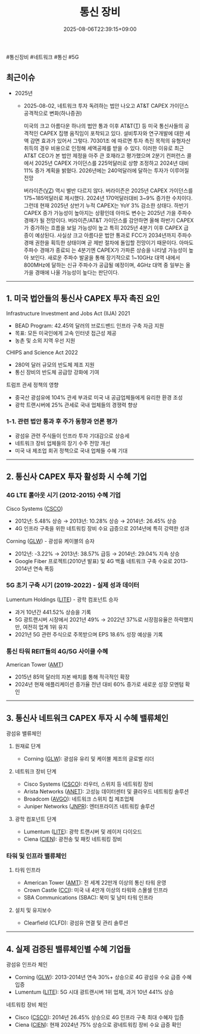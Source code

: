 ﻿---
title: "통신 장비"
date: 2025-08-06T22:39:15+09:00
lastmod: 2025-08-06T22:39:15+09:00
type: docs
sidebar:
  open: true
weight: 2
---
<div style="display:none">
  <meta property="article:published_time" content="2025-08-06T13:39:15Z" />
  <meta property="article:modified_time" content="2025-08-06T13:39:15Z" />
</div>
#통신장비 #네트워크 #통신 #5G 

## 최근이슈

- 2025년
	- 2025-08-02, 네트워크 투자 독려하는 법안 나오고 AT&T CAPEX 가이던스 공격적으로 변화(하나증권)
	  
	  미국의 크고 아름다운 하나의 법안 통과 이후 AT&T([T](/company-analysis/t/)) 등 미국 통신사들의 공격적인 CAPEX 집행 움직임이 포착되고 있다. 설비투자와 연구개발에 대한 세액 감면 효과가 있어서 그렇다. 70301조 에 따르면 투자 촉진 목적의 유형자산 취득의 경우 비용으로 인정해 세액공제를 받을 수 있다. 이러한 이유로 최근 AT&T CEO가 본 법안 제정을 아주 큰 호재라고 평가했으며 2분기 컨퍼런스 콜에서 2025년 CAPEX 가이던스를 225억달러로 상향 조정하고 2024년 대비 11% 증가 계획을 밝혔다. 2026년에는 240억달러에 달하는 투자가 이루어질 전망
	  
	  버라이즌([VZ](/company-analysis/vz/)) 역시 별반 다르지 않다. 버라이즌은 2025년 CAPEX 가이던스를 175~185억달러로 제시했다. 2024년 170억달러대비 3~9% 증가한 수치이다. 그런데 현재 2025년 상반기 누적 CAPEX는 YoY 3% 감소한 상태다. 하반기 CAPEX 증가 가능성이 높아지는 상황인데 아마도 변수는 2025년 가을 주파수 경매가 될 전망이다. 버라이즌/AT&T 가이던스를 감안하면 올해 하반기 CAPEX가 증가하는 흐름을 보일 가능성이 높고 특히 2025년 4분기 이후 CAPEX 급 증이 예상된다. 사실상 크고 아름다운 법안 통과로 FCC가 2034년까지 주파수 경매 권한을 획득한 상태이며 곧 제반 절차에 돌입할 전망이기 때문이다. 아마도 주파수 경매가 종료되 는 4분기엔 CAPEX가 가파른 상승을 나타낼 가능성이 높아 보인다. 새로운 주파수 발굴을 통해 장기적으로 1~10GHz 대역 내에서 800MHz에 달하는 신규 주파수가 공급될 예정이며, 4GHz 대역 중 일부는 올 가을 경매에 나올 가능성이 높다는 판단이다.

---

## 1. 미국 법안들의 통신사 CAPEX 투자 촉진 요인

Infrastructure Investment and Jobs Act (IIJA) 2021

- BEAD Program: 42.45억 달러의 브로드밴드 인프라 구축 자금 지원
- 목표: 모든 미국인에게 고속 인터넷 접근성 제공
- 농촌 및 소외 지역 우선 지원

CHIPS and Science Act 2022

- 280억 달러 규모의 반도체 제조 지원
- 통신 장비의 반도체 공급망 강화에 기여

트럼프 관세 정책의 영향

- 중국산 광섬유에 104% 관세 부과로 미국 내 공급업체들에게 유리한 환경 조성
- 광학 트랜시버에 25% 관세로 국내 업체들의 경쟁력 향상

### 1-1. 관련 법안 통과 후 주가 동향과 언론 평가

- 광섬유 관련 주식들이 인프라 투자 기대감으로 상승세
- 네트워크 장비 업체들의 장기 수주 전망 개선
- 미국 내 제조업 회귀 정책으로 국내 업체들 수혜 기대

---

## 2. 통신사 CAPEX 투자 활성화 시 수혜 기업

### 4G LTE 롤아웃 시기 (2012-2015) 수혜 기업

Cisco Systems ([CSCO](/company-analysis/csco/))

- 2012년: 5.48% 상승 → 2013년: 10.28% 상승 → 2014년: 26.45% 상승
- 4G 인프라 구축을 위한 네트워킹 장비 수요 급증으로 2014년에 특히 강력한 성과

Corning ([GLW](/company-analysis/glw/)) - 광섬유 케이블의 승자

- 2012년: -3.22% → 2013년: 38.57% 급등 → 2014년: 29.04% 지속 상승
- Google Fiber 프로젝트(2010년 발표) 및 4G 백홀 네트워크 구축 수요로 2013-2014년 연속 폭등

### 5G 초기 구축 시기 (2019-2022) - 실제 성과 데이터

Lumentum Holdings ([LITE](/company-analysis/lite/)) - 광학 컴포넌트 승자

- 과거 10년간 441.52% 상승을 기록
- 5G 광트랜시버 시장에서 2021년 49% → 2022년 37%로 시장점유율은 하락했지만, 여전히 업계 1위 유지
- 2021년 5G 관련 주식으로 주목받으며 EPS 18.6% 성장 예상을 기록

### 통신 타워 REIT들의 4G/5G 사이클 수혜

American Tower ([AMT](/company-analysis/amt/))

- 2015년 85억 달러의 자본 배치를 통해 적극적인 확장
- 2024년 현재 애플리케이션 증가율 전년 대비 60% 증가로 새로운 성장 모멘텀 확인

---

## 3. 통신사 네트워크 CAPEX 투자 시 수혜 밸류체인

 광섬유 밸류체인

1. 원재료 단계
    
    - Corning ([GLW](/company-analysis/glw/)): 광섬유 유리 및 케이블 제조의 글로벌 리더

2. 네트워크 장비 단계
    
    - Cisco Systems ([CSCO](/company-analysis/csco/)): 라우터, 스위치 등 네트워킹 장비
    - Arista Networks ([ANET](/company-analysis/anet/)): 고성능 데이터센터 및 클라우드 네트워킹 솔루션
    - Broadcom ([AVGO](/company-analysis/avgo/)): 네트워크 스위치 칩 제조업체
    - Juniper Networks ([JNPR](/company-analysis/jnpr/)): 엔터프라이즈 네트워킹 솔루션

3. 광학 컴포넌트 단계
    
    - Lumentum ([LITE](/company-analysis/lite/)): 광학 트랜시버 및 레이저 다이오드
    - Ciena ([CIEN](/company-analysis/cien/)): 광전송 및 패킷 네트워킹 장비

### 타워 및 인프라 밸류체인

1. 타워 인프라
    
    - American Tower ([AMT](/company-analysis/amt/)): 전 세계 22만개 이상의 통신 타워 운영
    - Crown Castle ([CCI](/company-analysis/cci/)): 미국 내 4만개 이상의 타워와 스몰셀 인프라
    - SBA Communications (SBAC): 북미 및 남미 타워 인프라

2. 설치 및 유지보수
    
    - Clearfield (CLFD): 광섬유 연결 및 관리 솔루션

---

## 4. 실제 검증된 밸류체인별 수혜 기업들

광섬유 인프라 체인

- Corning ([GLW](/company-analysis/glw/)): 2013-2014년 연속 30%+ 상승으로 4G 광섬유 수요 급증 수혜 입증
- Lumentum ([LITE](/company-analysis/lite/)): 5G 시대 광트랜시버 1위 업체, 과거 10년 441% 상승

네트워킹 장비 체인

- Cisco ([CSCO](/company-analysis/csco/)): 2014년 26.45% 상승으로 4G 인프라 구축 최대 수혜자 입증
- Ciena ([CIEN](/company-analysis/cien/)): 현재 2024년 75% 상승으로 광네트워킹 장비 수요 급증 확인
